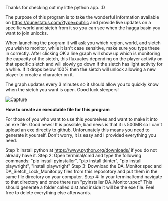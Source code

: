 Thanks for checking out my little python app. :D

The purpose of this program is to take the wonderful information available on https://dunestatus.com/?type=public and provide live updates on a specific world and sietch from it so you can see when the hagga basin you want to join unlocks.

When launching the program it will ask you which region, world, and sietch you wish to monitor, while it isn't case sensitive, make sure you type these in correctly. After clicking OK a line graph will show up which is monitoring the capacity of the sietch, this fluxuates depending on the player activity on that specific sietch and will slowly go down if the sietch has light activity for a while. If it drops below 100% then the sietch will unlock allowing a new player to create a character on it.

The graph updates every 3 minutes so it should allow you to quickly know when the sietch you want is open. Good luck sleepers!

![Capture](https://github.com/user-attachments/assets/4964e34e-3626-4dbc-89ed-a77ff5ecab46)

**How to create an executable file for this program**

For those of you who want to use this yourselves and want to make it into an exe file. Good news! It is possible, bad news is that it is 500MB so I can't upload an exe directly to github. Unforunately this means you need to generate it yourself. Don't worry, it is easy and I provided everything you need.

Step 1: Install python at https://www.python.org/downloads/ if you do not already have it.
Step 2: Open terminal/cmd and type the following commands: "pip install pyinstaller", "pip install tkinter", "pip install playwright", "install playwright"
Step 3: Download the DA_Monitor.spec and DA_Sietch_Lock_Monitor.py files from this reposotory and put them in the same file directory on your computer.
Step 4: In your terminal/cmd navigate to that directory and once there run "pyinstaller DA_Monitor.spec" This should generate a folder called dist and inside it will be the exe file. Feel free to delete everything else afterwards.

